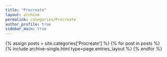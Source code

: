 ```yaml
---
title: "Procreate"
layout: archive
permalink: categories/Procreate
author_profile: true
sidebar_main: true
---
```


{% assign posts = site.categories['Procreate'] %}
{% for post in posts %} {% include archive-single.html type=page.entries_layout %} {% endfor %}
